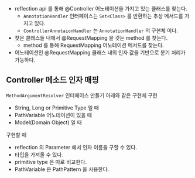 - reflection api 를 통해 @Controller 어노테이션을 가지고 있는 클래스를 찾는다.
    - `AnnotationHandler` 인터페이스는 `Set<Class>` 를 반환하는 추상 메서드를 가지고 있다.
    - `ControllerAnnotaionHandler` 는 `AnnotationHandler` 의 구현체 이다.  
- 찾은 클래스들 내에서 @RequestMapping 을 갖는 method 를 찾는다.
    - method 를 통해 RequestMapping 어노테이션 메서드를 찾는다.  
- 어노테이션인 @RequestMapping 클래스 내의 인자 값을 기반으로 분기 처리가 가능하다.



 Controller 메소드 인자 매핑
 -
 
 `MethodArgumentResolver` 인터페이스 만들기
 아래와 같은 구현체 구현
 - String, Long or Primitive Type 일 때
 - PathVariable 어노테이션이 있을 때
 - Model(Domain Object) 일 때
 
구현할 때
 - reflection 의 Parameter 에서 인자 이름을 구할 수 있다.
 - 타입을 가져올 수 있다.
 - primitive type 은 따로 비교한다.
 - PathVariable 은 PathPattern 을 사용한다.
